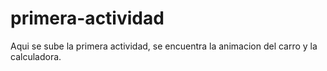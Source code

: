 # primera-actividad
Aqui se sube la primera actividad, se encuentra la animacion del carro y la calculadora.
